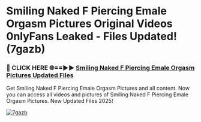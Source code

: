 # Smiling Naked F Piercing Emale Orgasm Pictures Original Videos 0nlyFans Leaked - Files Updated! (7gazb)

<h3>🔴 CLICK HERE 🌐==►► <a href="https://tinyurl.com/yckcrads" rel="nofollow">Smiling Naked F Piercing Emale Orgasm Pictures Updated Files</a></h3>

Get Smiling Naked F Piercing Emale Orgasm Pictures and all content. Now you can access all videos and pictures of Smiling Naked F Piercing Emale Orgasm Pictures. New Updated Files 2025!

[![7gazb](https://i.imgur.com/hpKpOFt.gif)](https://tinyurl.com/yckcrads)
